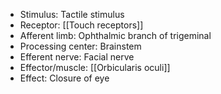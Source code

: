 - Stimulus: Tactile stimulus
- Receptor: [[Touch receptors]]
- Afferent limb: Ophthalmic branch of trigeminal
- Processing center: Brainstem
- Efferent nerve: Facial nerve
- Effector/muscle: [[Orbicularis oculi]]
- Effect: Closure of eye 